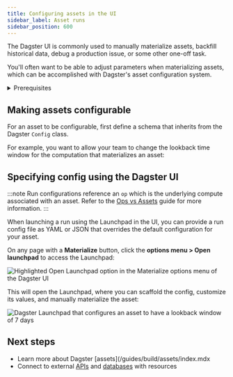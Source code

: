 ```yaml
---
title: Configuring assets in the UI
sidebar_label: Asset runs
sidebar_position: 600
---
```


The Dagster UI is commonly used to manually materialize assets, backfill historical data, debug a production issue, or some other one-off task.

You'll often want to be able to adjust parameters when materializing assets, which can be accomplished with Dagster's asset configuration system.

<details>
  <summary>Prerequisites</summary>

To follow the steps in this guide, you'll need familiarity with:

- [Assets](/guides/build/create-asset-pipelines/data-assets)
- [Pydantic](https://docs.pydantic.dev/latest/)

</details>

## Making assets configurable

For an asset to be configurable, first define a schema that inherits from the Dagster `Config` class.

For example, you want to allow your team to change the lookback time window for the computation that materializes an asset:

<CodeExample filePath="guides/data-modeling/configuring-assets/config-schema.py" language="python" />

## Specifying config using the Dagster UI

:::note
Run configurations reference an `op` which is the underlying compute associated with an asset. Refer to the [Ops vs Assets](/guides/build/ops-jobs/ops-vs-assets) guide for more information.
:::

When launching a run using the Launchpad in the UI, you can provide a run config file as YAML or JSON that overrides the default configuration for your asset.

On any page with a **Materialize** button, click the **options menu > Open launchpad** to access the Launchpad:

![Highlighted Open Launchpad option in the Materialize options menu of the Dagster UI](/img/placeholder.svg)

This will open the Launchpad, where you can scaffold the config, customize its values, and manually materialize the asset:

![Dagster Launchpad that configures an asset to have a lookback window of 7 days](/img/placeholder.svg)

## Next steps

- Learn more about Dagster [assets](/guides/build/assets/index.mdx
- Connect to external [APIs](/guides/build/connect-to-external-systems/apis) and [databases](/guides/build/connect-to-external-systems/databases) with resources
